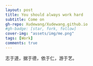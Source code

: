 ```yaml
---
layout: post
title: You should always work hard
subtitle: Come on
gh-repo: Xudewang/Xudewang.github.io
#gh-badge: [star, fork, follow]
cover-img: "assets/img/me.png"
tags: [Work]
comments: true
---
```


志于道，据于德，依于仁，游于艺。



